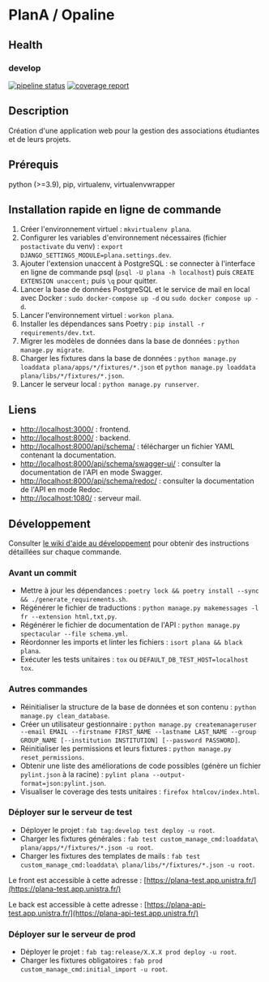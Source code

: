 # PlanA / Opaline

## Health

### develop

[![pipeline status](https://git.unistra.fr/di/plan_a/plana/badges/develop/pipeline.svg)](https://git.unistra.fr/di/plan_a/plana/-/commits/develop)
[![coverage report](https://git.unistra.fr/di/plan_a/plana/badges/develop/coverage.svg)](https://git.unistra.fr/di/plan_a/plana/-/commits/develop)

## Description

Création d'une application web pour la gestion des associations étudiantes et de leurs projets.

## Prérequis

python (>=3.9), pip, virtualenv, virtualenvwrapper

## Installation rapide en ligne de commande

1. Créer l'environnement virtuel : `mkvirtualenv plana`.
2. Configurer les variables d'environnement nécessaires (fichier `postactivate` du venv) : `export DJANGO_SETTINGS_MODULE=plana.settings.dev`.
3. Ajouter l'extension unaccent à PostgreSQL : se connecter à l'interface en ligne de commande psql (`psql -U plana -h localhost`) puis `CREATE EXTENSION unaccent;` puis `\q` pour quitter.
4. Lancer la base de données PostgreSQL et le service de mail en local avec Docker : `sudo docker-compose up -d` ou `sudo docker compose up -d`.
5. Lancer l'environnement virtuel : `workon plana`.
6. Installer les dépendances sans Poetry : `pip install -r requirements/dev.txt`.
7. Migrer les modèles de données dans la base de données : `python manage.py migrate`.
8. Charger les fixtures dans la base de données : `python manage.py loaddata plana/apps/*/fixtures/*.json` et `python manage.py loaddata plana/libs/*/fixtures/*.json`.
9. Lancer le serveur local : `python manage.py runserver`.

## Liens

- [http://localhost:3000/](http://localhost:3000/) : frontend.
- [http://localhost:8000/](http://localhost:8000/) : backend.
- [http://localhost:8000/api/schema/](http://localhost:8000/api/schema/) : télécharger un fichier YAML contenant la documentation.
- [http://localhost:8000/api/schema/swagger-ui/](http://localhost:8000/api/schema/swagger-ui/) : consulter la documentation de l'API en mode Swagger.
- [http://localhost:8000/api/schema/redoc/](http://localhost:8000/api/schema/redoc/) : consulter la documentation de l'API en mode Redoc.
- [http://localhost:1080/](http://localhost:1080/) : serveur mail.

## Développement

Consulter [le wiki d'aide au développement](https://git.unistra.fr/di/plan_a/plana/-/wikis/home) pour obtenir des instructions détaillées sur chaque commande.

### Avant un commit

- Mettre à jour les dépendances : `poetry lock && poetry install --sync && ./generate_requirements.sh`.
- Régénérer le fichier de traductions : `python manage.py makemessages -l fr --extension html,txt,py`.
- Régénérer le fichier de documentation de l'API : `python manage.py spectacular --file schema.yml`.
- Réordonner les imports et linter les fichiers : `isort plana && black plana`.
- Exécuter les tests unitaires : `tox` ou `DEFAULT_DB_TEST_HOST=localhost tox`.

### Autres commandes

- Réinitialiser la structure de la base de données et son contenu : `python manage.py clean_database`.
- Créer un utilisateur gestionnaire : `python manage.py createmanageruser --email EMAIL --firstname FIRST_NAME --lastname LAST_NAME --group GROUP_NAME [--institution INSTITUTION] [--password PASSWORD]`.
- Réinitialiser les permissions et leurs fixtures : `python manage.py reset_permissions`.
- Obtenir une liste des améliorations de code possibles (génère un fichier `pylint.json` à la racine) : `pylint plana --output-format=json:pylint.json`.
- Visualiser le coverage des tests unitaires : `firefox htmlcov/index.html`.

### Déployer sur le serveur de test

- Déployer le projet : `fab tag:develop test deploy -u root`.
- Charger les fixtures générales : `fab test custom_manage_cmd:loaddata\ plana/apps/*/fixtures/*.json -u root`.
- Charger les fixtures des templates de mails : `fab test custom_manage_cmd:loaddata\ plana/libs/*/fixtures/*.json -u root`.

Le front est accessible à cette adresse : [https://plana-test.app.unistra.fr/](https://plana-test.app.unistra.fr/)

Le back est accessible à cette adresse : [https://plana-api-test.app.unistra.fr/](https://plana-api-test.app.unistra.fr/)

### Déployer sur le serveur de prod

- Déployer le projet : `fab tag:release/X.X.X prod deploy -u root`.
- Charger les fixtures obligatoires : `fab prod custom_manage_cmd:initial_import -u root`.
